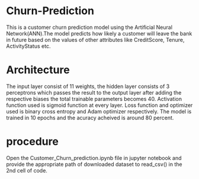 # Churn-Prediction
This is a customer churn prediction model using the Artificial Neural Network(ANN).The model predicts how likely a customer will leave the bank in future based on the values of other attributes like CreditScore, Tenure, ActivityStatus etc. 
# Architecture
The input layer consist of 11 weights, the hidden layer consists of 3 perceptrons which passes the result to the output layer after adding the respective biases the total trainable parameters becomes 40.
Activation function used is sigmoid function at every layer.
Loss function and optimizer used is binary cross entropy and Adam optimizer respectively.
The model is trained in 10 epochs and the acuracy acheived is around 80 percent.
# procedure
Open the Customer_Churn_prediction.ipynb file in jupyter notebook and 
provide the appropriate path of downloaded dataset to read_csv() in the 2nd cell of code.
